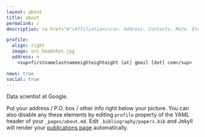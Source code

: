 ```yaml
---
layout: about
title: about
permalink: /
description: <a href="#">Affiliations</a>. Address. Contacts. Moto. Etc.

profile:
  align: right
  image: orc_headshot.jpg
  address: >
    <sup>firstnamelastnameeighteighteight [at] gmail [dot] com</sup>

news: true
social: true
---
```


Data scientist at Google.  

Put your address / P.O. box / other info right below your picture. You can also disable any these elements by editing `profile` property of the YAML header of your `_pages/about.md`. Edit `_bibliography/papers.bib` and Jekyll will render your [publications page](/al-folio/publications/) automatically.

